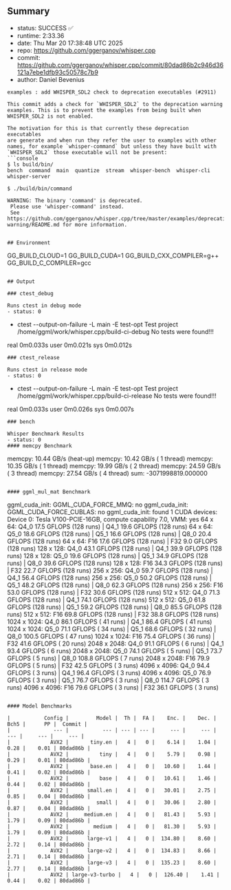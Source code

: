 ## Summary

- status:  SUCCESS ✅
- runtime: 2:33.36
- date:    Thu Mar 20 17:38:48 UTC 2025
- repo:    https://github.com/ggerganov/whisper.cpp
- commit:  https://github.com/ggerganov/whisper.cpp/commit/80dad86b2c946d36121a7ebe1dfb93c50578c7b9
- author:  Daniel Bevenius
```
examples : add WHISPER_SDL2 check to deprecation executables (#2911)

This commit adds a check for `WHISPER_SDL2` to the deprecation warning
examples. This is to prevent the examples from being built when
WHISPER_SDL2 is not enabled.

The motivation for this is that currently these deprecation executables
are generate and when run they refer the user to examples with other
names, for example `whisper-command` but unless they have built with
`WHISPER_SDL2` those executable will not be present:
```console
$ ls build/bin/
bench  command  main  quantize  stream  whisper-bench  whisper-cli
whisper-server

$ ./build/bin/command

WARNING: The binary 'command' is deprecated.
 Please use 'whisper-command' instead.
 See https://github.com/ggerganov/whisper.cpp/tree/master/examples/deprecation-warning/README.md for more information.
```
```

## Environment

```
GG_BUILD_CLOUD=1
GG_BUILD_CUDA=1
GG_BUILD_CXX_COMPILER=g++
GG_BUILD_C_COMPILER=gcc
```

## Output

### ctest_debug

Runs ctest in debug mode
- status: 0
```
+ ctest --output-on-failure -L main -E test-opt
Test project /home/ggml/work/whisper.cpp/build-ci-debug
No tests were found!!!

real	0m0.033s
user	0m0.021s
sys	0m0.012s
```
### ctest_release

Runs ctest in release mode
- status: 0
```
+ ctest --output-on-failure -L main -E test-opt
Test project /home/ggml/work/whisper.cpp/build-ci-release
No tests were found!!!

real	0m0.033s
user	0m0.026s
sys	0m0.007s
```
### bench

Whisper Benchmark Results
- status: 0
#### memcpy Benchmark

```
memcpy:   10.44 GB/s (heat-up)
memcpy:   10.42 GB/s ( 1 thread)
memcpy:   10.35 GB/s ( 1 thread)
memcpy:   19.99 GB/s ( 2 thread)
memcpy:   24.59 GB/s ( 3 thread)
memcpy:   27.54 GB/s ( 4 thread)
sum:    -3071998819.000000
```

#### ggml_mul_mat Benchmark

```
ggml_cuda_init: GGML_CUDA_FORCE_MMQ:    no
ggml_cuda_init: GGML_CUDA_FORCE_CUBLAS: no
ggml_cuda_init: found 1 CUDA devices:
  Device 0: Tesla V100-PCIE-16GB, compute capability 7.0, VMM: yes
  64 x   64: Q4_0    17.5 GFLOPS (128 runs) | Q4_1    19.6 GFLOPS (128 runs)
  64 x   64: Q5_0    18.6 GFLOPS (128 runs) | Q5_1    16.6 GFLOPS (128 runs) | Q8_0    20.4 GFLOPS (128 runs)
  64 x   64: F16     17.6 GFLOPS (128 runs) | F32      9.0 GFLOPS (128 runs)
 128 x  128: Q4_0    43.1 GFLOPS (128 runs) | Q4_1    39.9 GFLOPS (128 runs)
 128 x  128: Q5_0    19.6 GFLOPS (128 runs) | Q5_1    34.9 GFLOPS (128 runs) | Q8_0    39.6 GFLOPS (128 runs)
 128 x  128: F16     34.3 GFLOPS (128 runs) | F32     22.7 GFLOPS (128 runs)
 256 x  256: Q4_0    59.7 GFLOPS (128 runs) | Q4_1    56.4 GFLOPS (128 runs)
 256 x  256: Q5_0    50.2 GFLOPS (128 runs) | Q5_1    48.2 GFLOPS (128 runs) | Q8_0    62.3 GFLOPS (128 runs)
 256 x  256: F16     53.0 GFLOPS (128 runs) | F32     30.6 GFLOPS (128 runs)
 512 x  512: Q4_0    71.3 GFLOPS (128 runs) | Q4_1    74.1 GFLOPS (128 runs)
 512 x  512: Q5_0    61.8 GFLOPS (128 runs) | Q5_1    59.2 GFLOPS (128 runs) | Q8_0    85.5 GFLOPS (128 runs)
 512 x  512: F16     69.8 GFLOPS (128 runs) | F32     38.8 GFLOPS (128 runs)
1024 x 1024: Q4_0    86.1 GFLOPS ( 41 runs) | Q4_1    86.4 GFLOPS ( 41 runs)
1024 x 1024: Q5_0    71.1 GFLOPS ( 34 runs) | Q5_1    68.6 GFLOPS ( 32 runs) | Q8_0   100.5 GFLOPS ( 47 runs)
1024 x 1024: F16     75.4 GFLOPS ( 36 runs) | F32     41.6 GFLOPS ( 20 runs)
2048 x 2048: Q4_0    91.1 GFLOPS (  6 runs) | Q4_1    93.4 GFLOPS (  6 runs)
2048 x 2048: Q5_0    74.1 GFLOPS (  5 runs) | Q5_1    73.7 GFLOPS (  5 runs) | Q8_0   108.8 GFLOPS (  7 runs)
2048 x 2048: F16     79.9 GFLOPS (  5 runs) | F32     42.5 GFLOPS (  3 runs)
4096 x 4096: Q4_0    94.4 GFLOPS (  3 runs) | Q4_1    96.4 GFLOPS (  3 runs)
4096 x 4096: Q5_0    76.9 GFLOPS (  3 runs) | Q5_1    76.7 GFLOPS (  3 runs) | Q8_0   114.7 GFLOPS (  3 runs)
4096 x 4096: F16     79.6 GFLOPS (  3 runs) | F32     36.1 GFLOPS (  3 runs)
```

#### Model Benchmarks

|           Config |         Model |  Th |  FA |    Enc. |    Dec. |    Bch5 |      PP |  Commit |
|              --- |           --- | --- | --- |     --- |     --- |     --- |     --- |     --- |
|             AVX2 |       tiny.en |   4 |   0 |    6.14 |    1.04 |    0.28 |    0.01 | 80dad86b |
|             AVX2 |          tiny |   4 |   0 |    5.79 |    0.98 |    0.29 |    0.01 | 80dad86b |
|             AVX2 |       base.en |   4 |   0 |   10.60 |    1.44 |    0.41 |    0.02 | 80dad86b |
|             AVX2 |          base |   4 |   0 |   10.61 |    1.46 |    0.44 |    0.02 | 80dad86b |
|             AVX2 |      small.en |   4 |   0 |   30.01 |    2.75 |    0.85 |    0.04 | 80dad86b |
|             AVX2 |         small |   4 |   0 |   30.06 |    2.80 |    0.87 |    0.04 | 80dad86b |
|             AVX2 |     medium.en |   4 |   0 |   81.43 |    5.93 |    1.79 |    0.09 | 80dad86b |
|             AVX2 |        medium |   4 |   0 |   81.30 |    5.93 |    1.79 |    0.09 | 80dad86b |
|             AVX2 |      large-v1 |   4 |   0 |  134.80 |    8.60 |    2.72 |    0.14 | 80dad86b |
|             AVX2 |      large-v2 |   4 |   0 |  134.83 |    8.66 |    2.71 |    0.14 | 80dad86b |
|             AVX2 |      large-v3 |   4 |   0 |  135.23 |    8.60 |    2.77 |    0.14 | 80dad86b |
|             AVX2 | large-v3-turbo |   4 |   0 |  126.40 |    1.41 |    0.44 |    0.02 | 80dad86b |


